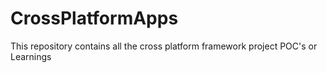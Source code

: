# CrossPlatformApps
This repository contains all the cross platform framework  project POC's or Learnings

